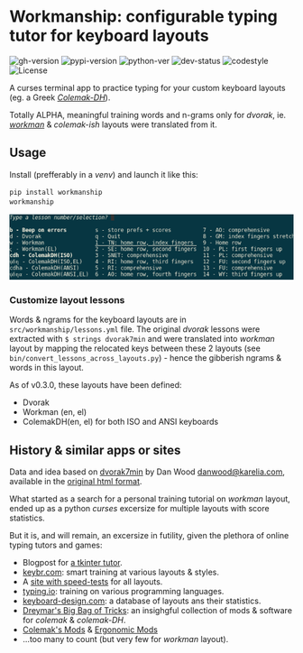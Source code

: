 # Workmanship: configurable typing tutor for keyboard layouts

![gh-version](https://img.shields.io/github/v/release/ankostis/workmanship?label=GitHub%20release&include_prereleases&logo=github)
![pypi-version](https://img.shields.io/pypi/v/workmanship?label=PyPi%20release&logo=pypi)
![python-ver](https://img.shields.io/pypi/pyversions/workmanship?label=Python&logo=pypi)
![dev-status](https://img.shields.io/pypi/status/workmanship)
![codestyle](https://img.shields.io/badge/code%20style-black-black)
![License](https://img.shields.io/pypi/l/workmanship)

A curses terminal app to practice typing for your custom keyboard layouts
(eg. a Greek [*Colemak-DH*](https://colemakmods.github.io/mod-dh/)).

Totally ALPHA, meaningful training words and n-grams only for *dvorak*,
ie. [*workman*](https://workmanlayout.org/) & *colemak-ish* layouts
were translated from it.

## Usage

Install (prefferably in a *venv*) and launch it like this:

```bash
pip install workmanship
workmanship
```
![main menu](./docs/workmanship-menu.png)

### Customize layout lessons

Words & ngrams for the keyboard layouts are in `src/workmanship/lessons.yml` file.
The original *dvorak* lessons were extracted with `$ strings dvorak7min`
and were translated into *workman* layout by mapping the relocated keys between
these 2 layouts (see `bin/convert_lessons_across_layouts.py`) - hence
the gibberish ngrams & words in this layout.

As of v0.3.0, these layouts have been defined:

- Dvorak
- Workman (en, el)
- ColemakDH(en, el) for both ISO and ANSI keyboards
 
## History & similar apps or sites

Data and idea based on [dvorak7min](https://github.com/yaychris/dvorak7min)
by Dan Wood <danwood@karelia.com>, available in the [original html format](http://www.karelia.com/abcd/).

What started as a search for a personal training tutorial on *workman* layout,
ended up as a python *curses* excersize for multiple layouts with score statistics.

But it is, and will remain, an excersize in futility,
given the plethora of online typing tutors and games:

- Blogpost for [a tkinter tutor](https://hackernoon.com/make-your-own-typing-tutor-app-using-python-6i19734se).
- [keybr.com](https://www.keybr.com/): smart training at various layouts & styles.
- A [site with speed-tests](https://thetypingcat.com/typing-speed-test) for all layouts.
- [typing.io](https://typing.io/): training on various programming languages.
- [keyboard-design.com](https://www.keyboard-design.com/internet-letter-layout-db.html):
  a database of layouts ans their statistics.
- [Dreymar's Big Bag of Tricks](https://dreymar.colemak.org/ergo-mods.html#curl-dh):
  an insighgful collection of mods & software for *colemak* & *colemak-DH*.    
- [Colemak's Mods](https://colemakmods.github.io/mod-dh/)
  & [Ergonomic Mods](http://colemakmods.github.io/ergonomic-mods/)
- ...too many to count (but very few for *workman* layout).
